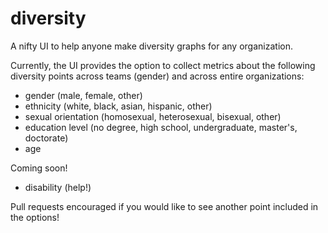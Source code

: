 diversity
=========

A nifty UI to help anyone make diversity graphs for any organization.

Currently, the UI provides the option to collect metrics about the following diversity points across teams (gender) and across entire organizations:
- gender (male, female, other)
- ethnicity (white, black, asian, hispanic, other)
- sexual orientation (homosexual, heterosexual, bisexual, other)
- education level (no degree, high school, undergraduate, master's, doctorate)
- age

Coming soon!
- disability (help!)

Pull requests encouraged if you would like to see another point included in the options!

